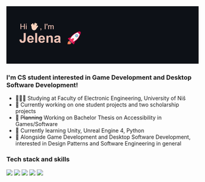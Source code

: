 <img src="/header.png"/>

### I'm CS student interested in Game Development and Desktop Software Development!

- 👩🏻‍💻 Studying at Faculty of Electronic Engineering, University of Niš 
- 🔭 Currently working on one student projects and two scholarship projects
- 🎯 ~~Planning~~ Working on Bachelor Thesis on Accessibility in Games/Software
- 🌱 Currently learning Unity, Unreal Engine 4, Python
- 🤔 Alongside Game Development and Desktop Software Development, interested in Design Patterns and Software Engineering in general
<!-- -📫 How to reach me: -->

### Tech stack and skills

<img src="https://img.shields.io/badge/C%23-239120?style=for-the-badge&logo=c-sharp&logoColor=white"/> <img src="https://img.shields.io/badge/C%2B%2B-00599C?style=for-the-badge&logo=c%2B%2B&logoColor=white"/> <img src="https://img.shields.io/badge/Unity-100000?style=for-the-badge&logo=unity&logoColor=white"/> <img src="https://img.shields.io/badge/.NET-512BD4?style=for-the-badge&logo=dotnet&logoColor=white"/> <!--<img src="https://img.shields.io/badge/-Unreal%20Engine-313131?style=for-the-badge&logo=unreal-engine&logoColor=white"/> --> <img src="https://img.shields.io/badge/Python-FFD43B?style=for-the-badge&logo=python&logoColor=blue"/>
